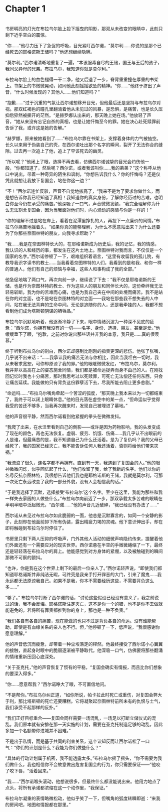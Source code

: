 # Chapter 1

<br>
书房明亮的灯光在布拉乌尔脸上投下摇曳的阴影，那双从未改变的眼睛中，此刻只剩下近乎空白的震惊。

“你……”他尽力压下了急促的呼吸，目光紧盯西尔诺，“莫尔利……你说的是那个已经死去的耶格诺斯王储吗？”他还想继续隐瞒。

“莫尔利。”西尔诺清晰地重复了一遍，“本该服毒自尽的王储，国王与王后的孩子，我同父异母的兄弟。布拉乌尔，我知道你就是莫尔利。”

布拉乌尔脸上的血色褪得一干二净，他又后退了一步，脊背重重撞在厚重的书架上。书架上的书微微晃动，如同他此刻摇摇欲坠的精神。“你……”他终于挤出了声音，“什么时候发现的？其他人……他们知道吗？”

“抱歉……”过于沉重的气氛让西尔诺想移开目光，但他最后还是坚持与布拉乌尔对视。那双红褐色的瞳孔里翻涌着他从未见过的风暴，是恐惧，是痛苦，也是长久压抑后猝然被撕开的茫然。“是赫罗娜认出来的，那天晚上她在场。”他放轻了声音，“她从来没有忘记自杀的真相，也是让她忏悔至今的罪。她在决心赴死赎罪前告诉了我，或许这是她的告解。”

“赫罗娜，原来被她看到了……”布拉乌尔靠在书架上，支撑着身体的力气被抽空。长久以来用于伪装自己的壳，在西尔诺吐出那个名字的瞬间，裂开了无法弥合的缝隙。过去再一次追上了他，追上了早该死去的幽灵。

“所以呢？”他闭上了眼，选择不再去看，仿佛西尔诺诚挚的目光会灼伤他一般，“你都知道了，然后呢？西尔诺，或者我该叫你……我的弟弟？”这个称呼从他口中说出，带着一种奇异的陌生和讽刺，“你想告诉我什么？你的忏悔吗？还是仅凭此就想让我放下复国会，站在你这一边？”

“不！”西尔诺连忙反驳，声音不自觉地拔高了，“我来不是为了要求你做什么，而是想告诉你我已经知道了真相！我知道你的真实身份，了解你经历过的苦难，也明白你至今仍在承受的痛苦。”他深吸了一口气，声音微微发颤，“我完全理解你为什么无法割舍复国会，因为当我面对他们时，内心涌动的感情与你是一样的！”

“你的理解不过是站在岸上，看着在泥潭里挣扎的人，再投下一点廉价的同情。”布拉乌尔痛苦地摇着头，“如果你真的能够理解，为什么不愿意站出来？为什么还要为了你那些奈图林特的朋友，向我寻求帮助？”

“我……我是在奈图林特长大的，在耶格诺斯成为历史后，我的记忆，我的情感，我认识的人和经历的事，都发生在这片土地上。奈图林特对我而言，不仅仅是一个国家的名字。”西尔诺停顿了一下，艰难组织着语言，“这里有收留我的孤儿院，有教导我识字读书的教士……当我看着奈图林特的人们，我看到的是和我、和你一样的普通人，他们有自己的烦恼与幸福，这些人和事构成了我的全部。”

他急促地喘了两口气，再次向前一步，继续说了下去：“我不仅是耶格诺斯的王储，也是作为奈图林特的教士、作为这些人的朋友和同伴长大的，这份牵绊我无法轻易斩断。我为你的苦难而心痛，也是为我自己夹在中间的处境而痛苦。我不是站在你的对立面，也不是站在奈图林特的对立面——我站在那些我不想失去的人中间，站在我无法背弃的生命中间。无论是追随你的人，还是我牵挂的人，我都不想看到他们成为塔斯顿阴谋的牺牲品。”

布拉乌尔沉默地听着，他逐渐冷静了下来，眼中情绪沉淀为一种深不见底的疲惫：“西尔诺，你拥有我没有的一切——名字、身份、选择、朋友，甚至是爱。”他缓缓垂下了眼，“抱歉，之前对你说出那些话并非我的本意，我只是……真的很羡慕。”

终于听到布拉乌尔的剖白，西尔诺却感到比刚刚的指责更深的悲伤。他张了张嘴，几乎说不出来话：“……我承认我的痛苦无法与你相比，因此当我坦白一切时，我从未奢求宽恕，可你却原谅了我的罪。”他的眼眶微微发红，“布拉乌尔，莫尔利，我并非以高高在上的姿态施舍同情，我们都是被命运捉弄而身不由己的人。在刚找回记忆时我也十分痛苦，那时我思考过以死赎罪，可死亡无法偿还任何东西，只会让痛苦延续。我能做的只有背负这份罪孽活下去，尽我所能去阻止更多悲剧。”

“命运吗……”布拉乌尔嘴角牵起一个苦涩的弧度，“那天晚上我本来以为一切都结束了，我终于可以闭上眼睛休息。”他的目光落在虚空中的某一点，“但命运似乎觉得我受的苦还不够多，当我再次醒来时，发现自己被埋进了墓地。”

他的声音很平静，然而西尔诺看到他紧握的拳头在微微发抖。

“我爬了出来，在水洼里看到自己的倒影——或许是因为药物影响，我的头发变成了现在的颜色，再也无法恢复。虚弱、疲劳、饥饿、伤痛……我几乎认不出眼前的人是谁，但最痛苦的是，我不知道自己为什么还活着。是为了复仇吗？我的父母已经死了，我的国家已经灭亡，我不能告诉任何人我还活着，否则将给他们带来灾祸。”

“我流浪了很久，连名字都不再拥有。直到有一天，我遇到了复国会的人。”他的眼神微微闪烁，似乎回忆起了什么，“他们收留了我，给了我新的名字。他们以你的名号反抗奈图林特，我很想告诉他们我也是耶格诺斯的王储，我就是莫尔利，可那一次死亡永远改变了我的一部分外貌，没有人会相信我的话。”

“于是我选择了沉默，选择接受‘布拉乌尔’这个名字。至少在这里，我能为那些和我一样失去家园的人做些什么。”布拉乌尔向前迈了一步，那双承载太多苦难的眼睛在半明半暗中泛起微光，“西尔诺……”他的声音几近破碎，“我已经没有办法了……”

西尔诺从未见过布拉乌尔如此脆弱的一面，他总是沉默寡言的，如同一个安静的影子，此刻却在他面前卸下所有伪装，露出精疲力竭的灵魂。他下意识伸出手，却在即将触碰到布拉乌尔时停住了。

书房里只剩下两人压抑的呼吸声，门外其他人活动的细微声响隐约传来，提醒着他们外面还有一个需要应对的现实世界。西尔诺悬在半空的手微微蜷缩了一下，最终还是轻轻落在布拉乌尔的肩上。他能感觉到对方身体的紧绷，以及被触碰到的瞬间那微不可察的颤抖。

“也许，你是我在这个世界上剩下的最后一位亲人了。”西尔诺轻声说，“即使我们都知道耶格诺斯并非纯洁无暇，可终究是我亲手打开罪恶的大门，引来了魔鬼……我永远都无法原谅我自己。如果不是我，你本不需要经历这些，不需要背负这么多……”

“够了。” 布拉乌尔打断了西尔诺的话，“讨论这些假设已经没有意义了，我之前说过的话，我不会反悔。耶格诺斯注定灭亡，这不是你一个的错，也不是你不去做就能避免的。若将所有罪责都推到你的身上，那也是一种不负责。”

“我们各自有各自的痛苦，现在能做的也只不过是背负各自的命运。没有谁能帮助，即使是有血缘关系的亲人也不行。但，”他停顿了一下，低声说，“我很感谢你愿意理解。”

他的声音低沉而疲惫，却带着一种尘埃落定的释然。他最终接受了西尔诺小心翼翼的接触，直起身时眼中的脆弱逐渐被平静取代。他深吸一口气，仿佛要将那些翻涌的情绪重新压回心底深处。

“关于圣克托，”他的声音恢复了惯有的平稳，“复国会确实有情报，而且比你们想象的要深入得多。”

“你……愿意帮我？”西尔诺睁大了眼，不可置信地问。

“不是帮你。”布拉乌尔纠正道，“如你所说，帕卡拉此时死亡或重伤，对复国会弊大于利，那比塔斯顿的死亡还要糟糕。它将凝聚起奈图林特前所未有的仇恨与士气，我们承受不起那样的反扑。”

“我们正好目标重合——复国会同样需要一场混乱，一场足以打断立储仪式的混乱。我们原本就有安排在那一天实施的计划，需要在圣克托制造足够的动乱，因此多加一个名额带你进城并不困难。”

不是出于私情，而是基于共同的利害关系，这个认知反而让西尔诺松了一口气：“你们的计划是什么？我能为你们做些什么？”

“具体的行动计划属于机密，我不能透露太多。”布拉乌尔摇了摇头，“你不需要为我们做什么，我也相信你不会故意做出危害复国会的行为，你只需要保证——”他咬了咬下唇，“活着回来。”

“我……”西尔诺喉头滚动，他想说很多，但最终什么都没能说出来。他用力地点了点头，将所有承诺都浓缩在这一个动作里，“我保证。”

布拉乌尔凝重的表情略微松动，他似乎笑了一下，但嘴角的弧度转瞬即逝：“来我的房间吧，地图和情报都在那里。”
